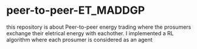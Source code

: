 # peer-to-peer-ET_MADDGP
this repository is about Peer-to-peer energy trading where the prosumers exchange their eletrical energy with eachother. I implemented a RL algorithm where each prosumer is considered as an agent
